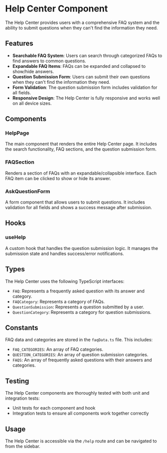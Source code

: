 # Help Center Component

The Help Center provides users with a comprehensive FAQ system and the ability to submit questions when they can't find the information they need.

## Features

- **Searchable FAQ System**: Users can search through categorized FAQs to find answers to common questions.
- **Expandable FAQ Items**: FAQs can be expanded and collapsed to show/hide answers.
- **Question Submission Form**: Users can submit their own questions when they can't find the information they need.
- **Form Validation**: The question submission form includes validation for all fields.
- **Responsive Design**: The Help Center is fully responsive and works well on all device sizes.

## Components

### HelpPage

The main component that renders the entire Help Center page. It includes the search functionality, FAQ sections, and the question submission form.

### FAQSection

Renders a section of FAQs with an expandable/collapsible interface. Each FAQ item can be clicked to show or hide its answer.

### AskQuestionForm

A form component that allows users to submit questions. It includes validation for all fields and shows a success message after submission.

## Hooks

### useHelp

A custom hook that handles the question submission logic. It manages the submission state and handles success/error notifications.

## Types

The Help Center uses the following TypeScript interfaces:

- `FAQ`: Represents a frequently asked question with its answer and category.
- `FAQCategory`: Represents a category of FAQs.
- `QuestionSubmission`: Represents a question submitted by a user.
- `QuestionCategory`: Represents a category for question submissions.

## Constants

FAQ data and categories are stored in the `faqData.ts` file. This includes:

- `FAQ_CATEGORIES`: An array of FAQ categories.
- `QUESTION_CATEGORIES`: An array of question submission categories.
- `FAQS`: An array of frequently asked questions with their answers and categories.

## Testing

The Help Center components are thoroughly tested with both unit and integration tests:

- Unit tests for each component and hook
- Integration tests to ensure all components work together correctly

## Usage

The Help Center is accessible via the `/help` route and can be navigated to from the sidebar.
